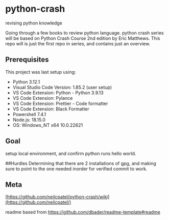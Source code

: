 # python-crash
revising python knowledge

Going through a few books to review python language.
python crash series will be based on Python Crash Course 2nd edition by Eric Matthews.
This repo will is just the first repo in series, and contains just an overview.

## Prerequisites

This project was last setup using:

* Python 3.12.1
* Visual Studio Code Version: 1.85.2 (user setup)
* VS Code Extension: Python - Python 3.9.13
* VS Code Extension: Pylance
* VS Code Extension: Prettier - Code formatter
* VS Code Extension: Black Formatter
* Powershell 7.4.1
* Node.js: 18.15.0
* OS: Windows_NT x64 10.0.22621

## Goal
setup local environment, and confirm python runs hello world.

##Hurdles
Determining that there are 2 installations of gpg, and making sure to point to the one needed inorder for verified commit to work.

## Meta

[https://github.com/neilcpatel/python-crash/wiki](https://github.com/neilcpatel/)


<!-- Markdown link & img dfn's -->
[wiki]: https://github.com/neilcpatel/python-crash/wiki

readme based from https://github.com/dbader/readme-template#readme
